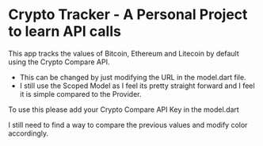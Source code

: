 # Crypto Tracker - A Personal Project to learn API calls

This app tracks the values of Bitcoin, Ethereum and Litecoin by default using the Crypto Compare API.
* This can be changed by just modifying the URL in the model.dart file.
* I still use the Scoped Model as I feel its pretty straight forward and I feel it is simple compared to the Provider.

To use this please add your Crypto Compare API Key in the model.dart

I still need to find a way to compare the previous values and modify color accordingly.

